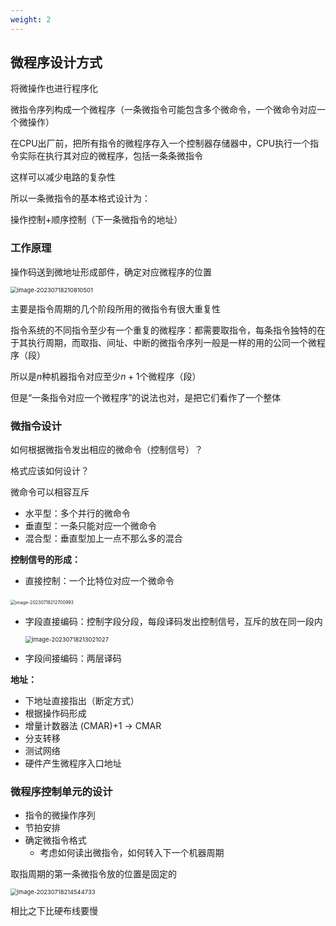 ```yaml
---
weight: 2
---
```


## 微程序设计方式

将微操作也进行程序化

微指令序列构成一个微程序（一条微指令可能包含多个微命令，一个微命令对应一个微操作）

在CPU出厂前，把所有指令的微程序存入一个控制器存储器中，CPU执行一个指令实际在执行其对应的微程序，包括一条条微指令

这样可以减少电路的复杂性

所以一条微指令的基本格式设计为：

操作控制+顺序控制（下一条微指令的地址）

### 工作原理

操作码送到微地址形成部件，确定对应微程序的位置

<img src="https://cdn.jsdelivr.net/gh/zvictorliu/typoraPics@main/img/image-20230718210810501.png" alt="image-20230718210810501" style="zoom:67%;" />

主要是指令周期的几个阶段所用的微指令有很大重复性

指令系统的不同指令至少有一个重复的微程序：都需要取指令，每条指令独特的在于其执行周期，而取指、间址、中断的微指令序列一般是一样的用的公同一个微程序（段）

所以是$n$种机器指令对应至少$n+1$个微程序（段）

但是“一条指令对应一个微程序”的说法也对，是把它们看作了一个整体

### 微指令设计

如何根据微指令发出相应的微命令（控制信号）？

格式应该如何设计？

微命令可以相容互斥

- 水平型：多个并行的微命令
- 垂直型：一条只能对应一个微命令
- 混合型：垂直型加上一点不那么多的混合

**控制信号的形成：**

- 直接控制：一个比特位对应一个微命令

​		<img src="https://cdn.jsdelivr.net/gh/zvictorliu/typoraPics@main/img/image-20230718212700993.png" alt="image-20230718212700993" style="zoom:50%;" />

- 字段直接编码：控制字段分段，每段译码发出控制信号，互斥的放在同一段内

  <img src="https://cdn.jsdelivr.net/gh/zvictorliu/typoraPics@main/img/image-20230718213021027.png" alt="image-20230718213021027" style="zoom:67%;" />

- 字段间接编码：两层译码



**地址：**

- 下地址直接指出（断定方式）
- 根据操作码形成
- 增量计数器法 (CMAR)+1 -> CMAR
- 分支转移
- 测试网络
- 硬件产生微程序入口地址

### 微程序控制单元的设计

- 指令的微操作序列
- 节拍安排
- 确定微指令格式
  - 考虑如何读出微指令，如何转入下一个机器周期

取指周期的第一条微指令放的位置是固定的

<img src="https://cdn.jsdelivr.net/gh/zvictorliu/typoraPics@main/img/image-20230718214544733.png" alt="image-20230718214544733" style="zoom:67%;" />

相比之下比硬布线要慢